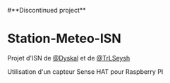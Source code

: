 #\*\*Discontinued project\*\*

# Station-Meteo-ISN

Projet d'ISN de [@Dyskal](https://github.com/dyskal) et de [@TrLSeysh](https://github.com/trlseysh)

Utilisation d'un capteur Sense HAT pour Raspberry PI
